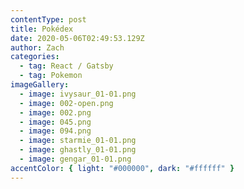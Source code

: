 ```yaml
---
contentType: post
title: Pokédex
date: 2020-05-06T02:49:53.129Z
author: Zach
categories:
  - tag: React / Gatsby
  - tag: Pokemon
imageGallery:
  - image: ivysaur_01-01.png
  - image: 002-open.png
  - image: 002.png
  - image: 045.png
  - image: 094.png
  - image: starmie_01-01.png
  - image: ghastly_01-01.png
  - image: gengar_01-01.png
accentColor: { light: "#000000", dark: "#ffffff" }
---
```

